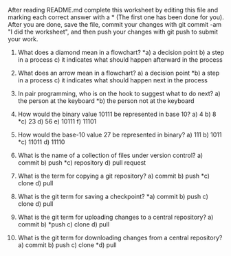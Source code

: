 After reading README.md complete this worksheet by editing this file and marking each correct answer with a * (The first one has been done for you). After you are done, save the file, commit your changes with git commit -am "I did the worksheet", and then push your changes with git push to submit your work.

1) What does a diamond mean in a flowchart? *a) a decision point b) a step in a process c) it indicates what should happen afterward in the process

2) What does an arrow mean in a flowchart? a) a decision point *b) a step in a process c) it indicates what should happen next in the process

3) In pair programming, who is on the hook to suggest what to do next? a) the person at the keyboard *b) the person not at the keyboard

4) How would the binary value 10111 be represented in base 10? a) 4 b) 8 *c) 23 d) 56 e) 10111 f) 11101

5) How would the base-10 value 27 be represented in binary? a) 111 b) 1011 *c) 11011 d) 11110

6) What is the name of a collection of files under version control? a) commit b) push *c) repository d) pull request

7) What is the term for copying a git repository? a) commit b) push *c) clone d) pull

8) What is the git term for saving a checkpoint? *a) commit b) push c) clone d) pull

9) What is the git term for uploading changes to a central repository? a) commit b) *push c) clone d) pull

10) What is the git term for downloading changes from a central repository? a) commit b) push c) clone *d) pull
